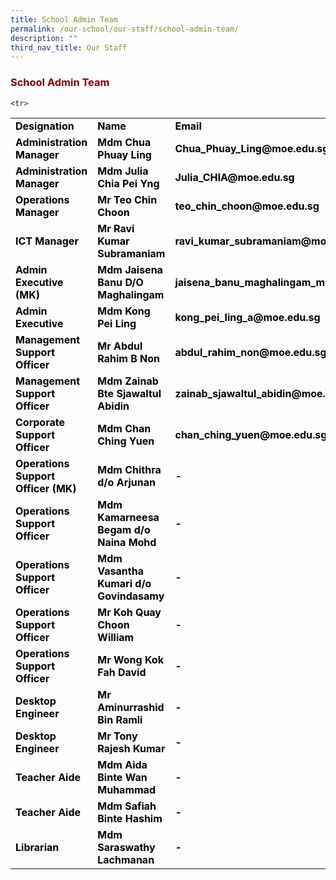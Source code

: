 ```yaml
---
title: School Admin Team
permalink: /our-school/our-staff/school-admin-team/
description: ""
third_nav_title: Our Staff
---
```

<h3><strong><span style="color: #800000;">School Admin Team</span></strong></h3>
<table width="771">
<tbody>
<tr>
<td style="width: 142.391px;"><strong><span style="color: #000000;">Designation</span></strong></td>
<td style="width: 241.125px;"><strong><span style="color: #000000;">Name</span></strong></td>
<td style="width: 365.484px;"><strong><span style="color: #000000;">Email</span></strong></td>
</tr>
<tr>
<td style="width: 142.391px;"><strong><span style="color: #000000;">Administration Manager</span></strong></td>
<td style="width: 241.125px;"><strong><span style="color: #000000;">Mdm Chua Phuay Ling</span></strong></td>
<td style="width: 365.484px;"><strong><span style="color: #000000;">Chua_Phuay_Ling@moe.edu.sg</span></strong></td>
</tr>
<tr>
<td style="width: 142.391px;"><strong><span style="color: #000000;">Administration Manager</span></strong></td>
<td style="width: 241.125px;"><strong><span style="color: #000000;">Mdm Julia Chia Pei Yng</span></strong></td>
<td style="width: 365.484px;"><strong><span style="color: #000000;">Julia_CHIA@moe.edu.sg</span></strong></td>
</tr>
<tr>
<td style="width: 142.391px;"><strong><span style="color: #000000;">Operations Manager</span></strong></td>
<td style="width: 241.125px;"><strong><span style="color: #000000;">Mr Teo Chin Choon</span></strong></td>
<td style="width: 365.484px;"><strong><span style="color: #000000;">teo_chin_choon@moe.edu.sg</span></strong></td>
</tr>
<tr>
<td style="width: 142.391px;"><strong><span style="color: #000000;">ICT Manager</span></strong></td>
<td style="width: 241.125px;"><strong><span style="color: #000000;">Mr Ravi Kumar Subramaniam</span></strong></td>
<td style="width: 365.484px;"><strong><span style="color: #000000;">ravi_kumar_subramaniam@moe.edu.sg</span></strong></td>
</tr>
<tr>
<td style="width: 142.391px;"><strong><span style="color: #000000;">Admin Executive (MK)</span></strong></td>
<td style="width: 241.125px;"><strong><span style="color: #000000;">Mdm Jaisena Banu D/O Maghalingam</span></strong></td>
<td style="width: 365.484px;"><strong><span style="color: #000000;">jaisena_banu_maghalingam_mrs@moe.edu.sg</span></strong></td>
</tr>
<tr>
<td style="width: 142.391px;"><strong><span style="color: #000000;">Admin Executive</span></strong></td>
<td style="width: 241.125px;"><strong><span style="color: #000000;">Mdm Kong Pei Ling</span></strong></td>
<td style="width: 365.484px;"><strong><span style="color: #000000;">kong_pei_ling_a@moe.edu.sg</span></strong></td>
</tr>

	<tr>
<td style="width: 142.391px;"><strong><span style="color: #000000;">Management Support Officer</span></strong></td>
<td style="width: 241.125px;"><strong><span style="color: #000000;">Mr Abdul Rahim B Non</span></strong></td>
<td style="width: 365.484px;"><strong><span style="color: #000000;">abdul_rahim_non@moe.edu.sg</span></strong></td>
</tr>
<tr>
<td style="width: 142.391px;"><strong><span style="color: #000000;">Management Support Officer</span></strong></td>
<td style="width: 241.125px;"><strong><span style="color: #000000;">Mdm Zainab Bte Sjawaltul Abidin</span></strong></td>
<td style="width: 365.484px;"><strong><span style="color: #000000;">zainab_sjawaltul_abidin@moe.edu.sg</span></strong></td>
</tr>
<tr><td style="width: 142.391px;"><strong><span style="color: #000000;">Corporate Support Officer</span></strong></td>
<td style="width: 241.125px;"><strong><span style="color: #000000;">Mdm Chan Ching Yuen</span></strong></td>
<td style="width: 365.484px;"><strong><span style="color: #000000;">chan_ching_yuen@moe.edu.sg</span></strong></td>
</tr>
<tr>
<td style="width: 142.391px;"><strong><span style="color: #000000;">Operations Support Officer (MK)&nbsp;</span></strong></td>
<td style="width: 241.125px;"><strong><span style="color: #000000;">Mdm Chithra d/o Arjunan</span></strong></td>
<td style="width: 365.484px;"><strong><span style="color: #000000;">-</span></strong></td>
</tr>
<tr>
<td style="width: 142.391px;"><strong><span style="color: #000000;">Operations Support Officer&nbsp;</span></strong></td>
<td style="width: 241.125px;"><strong><span style="color: #000000;">Mdm Kamarneesa Begam d/o Naina Mohd</span></strong></td>
<td style="width: 365.484px;"><strong><span style="color: #000000;">-</span></strong></td>
</tr>
<tr>
<td style="width: 142.391px;"><strong><span style="color: #000000;">Operations Support Officer&nbsp;</span></strong></td>
<td style="width: 241.125px;"><strong><span style="color: #000000;">Mdm Vasantha Kumari d/o Govindasamy</span></strong></td>
<td style="width: 365.484px;"><strong><span style="color: #000000;">-</span></strong></td>
</tr>
<tr>
<td style="width: 142.391px;"><strong><span style="color: #000000;">Operations Support Officer&nbsp;</span></strong></td>
<td style="width: 241.125px;"><strong><span style="color: #000000;">Mr Koh Quay Choon William</span></strong></td>
<td style="width: 365.484px;"><strong><span style="color: #000000;">-</span></strong></td>
</tr>
<tr>
<td style="width: 142.391px;"><strong><span style="color: #000000;">Operations Support Officer&nbsp;</span></strong></td>
<td style="width: 241.125px;"><strong><span style="color: #000000;">Mr Wong Kok Fah David&nbsp;</span></strong></td>
<td style="width: 365.484px;"><strong><span style="color: #000000;">-</span></strong></td>
</tr>
<tr>
<td style="width: 142.391px;"><strong><span style="color: #000000;">Desktop Engineer&nbsp;</span></strong></td>
<td style="width: 241.125px;"><strong><span style="color: #000000;">Mr Aminurrashid Bin Ramli</span></strong></td>
<td style="width: 365.484px;"><strong><span style="color: #000000;">-</span></strong></td>
</tr>
<tr>
<td style="width: 142.391px;"><strong><span style="color: #000000;">Desktop Engineer&nbsp;</span></strong></td>
<td style="width: 241.125px;"><strong><span style="color: #000000;">Mr Tony Rajesh Kumar</span></strong></td>
<td style="width: 365.484px;"><strong><span style="color: #000000;">-</span></strong></td>
</tr>
<tr>
<td style="width: 142.391px;"><strong><span style="color: #000000;">Teacher Aide</span></strong></td>
<td style="width: 241.125px;"><strong><span style="color: #000000;">Mdm Aida Binte Wan Muhammad</span></strong></td>
<td style="width: 365.484px;"><strong><span style="color: #000000;">-</span></strong></td>
</tr>
<tr>
<td style="width: 142.391px;"><strong><span style="color: #000000;">Teacher Aide</span></strong></td>
<td style="width: 241.125px;"><strong><span style="color: #000000;">Mdm Safiah Binte Hashim</span></strong></td>
<td style="width: 365.484px;"><strong><span style="color: #000000;">-</span></strong></td>
</tr>
<tr>
<td style="width: 142.391px;"><strong><span style="color: #000000;">Librarian</span></strong></td>
<td style="width: 241.125px;"><strong><span style="color: #000000;">Mdm Saraswathy Lachmanan</span></strong></td>
<td style="width: 365.484px;"><strong><span style="color: #000000;">-</span></strong></td>
</tr>
</tbody>
</table>